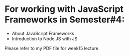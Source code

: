 # For working with JavaScript Frameworks in Semester#4:
- About JavaScript Frameworks
- Introduction to Node.JS with JS

Please refer to my PDF file for week15 lecture.